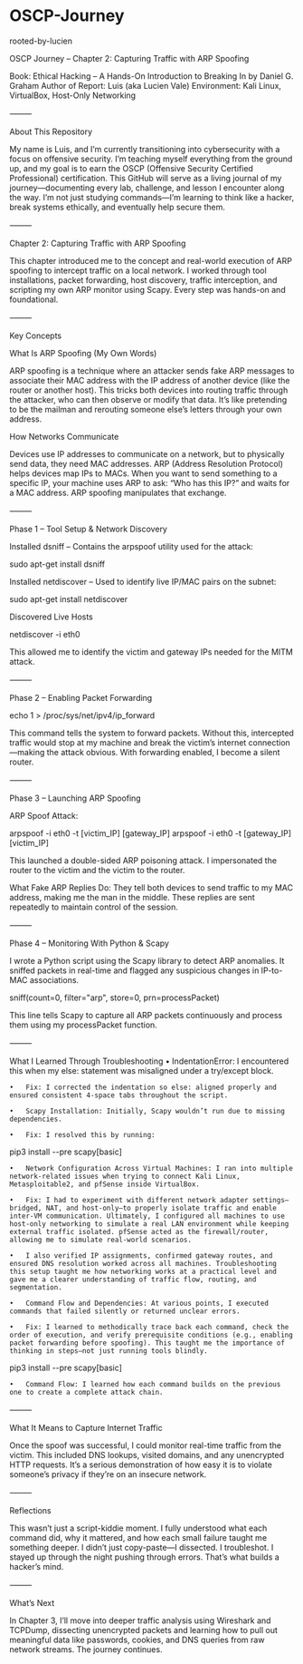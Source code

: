 # OSCP-Journey
rooted-by-lucien

OSCP Journey – Chapter 2: Capturing Traffic with ARP Spoofing

Book: Ethical Hacking – A Hands-On Introduction to Breaking In by Daniel G. Graham
Author of Report: Luis  (aka Lucien Vale)
Environment: Kali Linux, VirtualBox, Host-Only Networking

⸻

About This Repository

My name is Luis, and I’m currently transitioning into cybersecurity with a focus on offensive security. I’m teaching myself everything from the ground up, and my goal is to earn the OSCP (Offensive Security Certified Professional) certification. This GitHub will serve as a living journal of my journey—documenting every lab, challenge, and lesson I encounter along the way. I’m not just studying commands—I’m learning to think like a hacker, break systems ethically, and eventually help secure them.

⸻

Chapter 2: Capturing Traffic with ARP Spoofing

This chapter introduced me to the concept and real-world execution of ARP spoofing to intercept traffic on a local network. I worked through tool installations, packet forwarding, host discovery, traffic interception, and scripting my own ARP monitor using Scapy. Every step was hands-on and foundational.

⸻

Key Concepts

What Is ARP Spoofing (My Own Words)

ARP spoofing is a technique where an attacker sends fake ARP messages to associate their MAC address with the IP address of another device (like the router or another host). This tricks both devices into routing traffic through the attacker, who can then observe or modify that data. It’s like pretending to be the mailman and rerouting someone else’s letters through your own address.

How Networks Communicate

Devices use IP addresses to communicate on a network, but to physically send data, they need MAC addresses. ARP (Address Resolution Protocol) helps devices map IPs to MACs. When you want to send something to a specific IP, your machine uses ARP to ask: “Who has this IP?” and waits for a MAC address. ARP spoofing manipulates that exchange.

⸻

Phase 1 – Tool Setup & Network Discovery

Installed dsniff – Contains the arpspoof utility used for the attack:

sudo apt-get install dsniff

Installed netdiscover – Used to identify live IP/MAC pairs on the subnet:

sudo apt-get install netdiscover

Discovered Live Hosts

netdiscover -i eth0

This allowed me to identify the victim and gateway IPs needed for the MITM attack.

⸻

Phase 2 – Enabling Packet Forwarding

echo 1 > /proc/sys/net/ipv4/ip_forward

This command tells the system to forward packets. Without this, intercepted traffic would stop at my machine and break the victim’s internet connection—making the attack obvious. With forwarding enabled, I become a silent router.

⸻

Phase 3 – Launching ARP Spoofing

ARP Spoof Attack:

arpspoof -i eth0 -t [victim_IP] [gateway_IP]
arpspoof -i eth0 -t [gateway_IP] [victim_IP]

This launched a double-sided ARP poisoning attack. I impersonated the router to the victim and the victim to the router.

What Fake ARP Replies Do:
They tell both devices to send traffic to my MAC address, making me the man in the middle. These replies are sent repeatedly to maintain control of the session.

⸻

Phase 4 – Monitoring With Python & Scapy

I wrote a Python script using the Scapy library to detect ARP anomalies. It sniffed packets in real-time and flagged any suspicious changes in IP-to-MAC associations.

sniff(count=0, filter="arp", store=0, prn=processPacket)

This line tells Scapy to capture all ARP packets continuously and process them using my processPacket function.

⸻

What I Learned Through Troubleshooting
	•	IndentationError: I encountered this when my else: statement was misaligned under a try/except block.	
 
	•	Fix: I corrected the indentation so else: aligned properly and ensured consistent 4-space tabs throughout the script.
 
	•	Scapy Installation: Initially, Scapy wouldn’t run due to missing dependencies.
 
	•	Fix: I resolved this by running:
pip3 install --pre scapy[basic]

	•	Network Configuration Across Virtual Machines: I ran into multiple network-related issues when trying to connect Kali Linux, Metasploitable2, and pfSense inside VirtualBox.
 
	•	Fix: I had to experiment with different network adapter settings—bridged, NAT, and host-only—to properly isolate traffic and enable inter-VM communication. Ultimately, I configured all machines to use host-only networking to simulate a real LAN environment while keeping external traffic isolated. pfSense acted as the firewall/router, allowing me to simulate real-world scenarios.
 
	•	I also verified IP assignments, confirmed gateway routes, and ensured DNS resolution worked across all machines. Troubleshooting this setup taught me how networking works at a practical level and gave me a clearer understanding of traffic flow, routing, and segmentation.
 
	•	Command Flow and Dependencies: At various points, I executed commands that failed silently or returned unclear errors.
 
	•	Fix: I learned to methodically trace back each command, check the order of execution, and verify prerequisite conditions (e.g., enabling packet forwarding before spoofing). This taught me the importance of thinking in steps—not just running tools blindly.

pip3 install --pre scapy[basic]


	•	Command Flow: I learned how each command builds on the previous one to create a complete attack chain.

⸻

What It Means to Capture Internet Traffic

Once the spoof was successful, I could monitor real-time traffic from the victim. This included DNS lookups, visited domains, and any unencrypted HTTP requests. It’s a serious demonstration of how easy it is to violate someone’s privacy if they’re on an insecure network.

⸻

Reflections

This wasn’t just a script-kiddie moment. I fully understood what each command did, why it mattered, and how each small failure taught me something deeper. I didn’t just copy-paste—I dissected. I troubleshot. I stayed up through the night pushing through errors. That’s what builds a hacker’s mind.

⸻

What’s Next

In Chapter 3, I’ll move into deeper traffic analysis using Wireshark and TCPDump, dissecting unencrypted packets and learning how to pull out meaningful data like passwords, cookies, and DNS queries from raw network streams. The journey continues.
